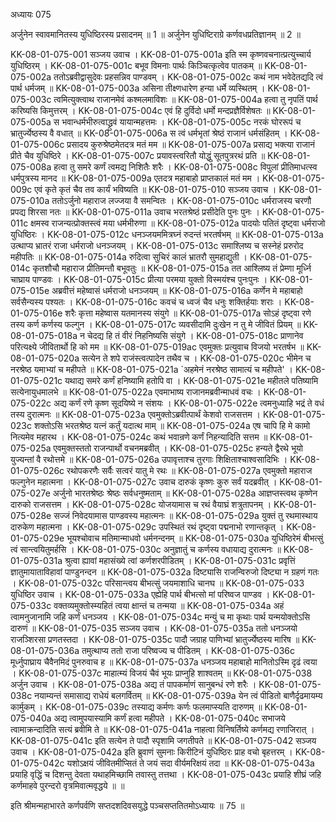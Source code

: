 अध्यायः 075

अर्जुनेन स्वावमानितस्य युधिष्ठिरस्य प्रसादनम् ॥ 1 ॥ अर्जुनेन युधिष्टिराग्रे कर्णवधप्रतिज्ञानम् ॥ 2 ॥

KK-08-01-075-001	सञ्जय उवाच ।
KK-08-01-075-001a	इति स्म कृष्णवचनात्प्रत्युच्चार्य युधिष्ठिरम् ।
KK-08-01-075-001c	बभूव विमनाः पार्थः किञ्चित्कृत्वेव पातकम् ॥
KK-08-01-075-002a	ततोऽब्रवीद्वासुदेवः प्रहसन्निव पाण्डवम् ।
KK-08-01-075-002c	कथं नाम भवेदेतद्यदि त्वं पार्थ धर्मजम् ॥
KK-08-01-075-003a	असिना तीक्ष्णधारेण हन्या धर्मे व्यस्थितम् ।
KK-08-01-075-003c	त्वमित्युक्त्वाथ राजानमेवं कश्मलमाविशः ॥
KK-08-01-075-004a	हत्वा तु नृपतिं पार्थ करिष्यसि किमुत्तरम् ।
KK-08-01-075-004c	एवं हि दुर्विदो धर्मो मन्दप्रज्ञैर्विशेषतः ॥
KK-08-01-075-005a	स भवान्धर्मभीरुत्वाद्ध्रुवं यायान्महत्तमः ।
KK-08-01-075-005c	नरकं घोररूपं च भ्रातुर्ज्येष्ठस्य वै वधात् ॥
KK-08-01-075-006a	स त्वं धर्मभृतां श्रेष्ठं राजानं धर्मसंहितम् ।
KK-08-01-075-006c	प्रसादय कुरुश्रेष्ठमेतदत्र मतं मम ॥
KK-08-01-075-007a	प्रसाद्य भक्त्या राजानं प्रीते चैव युधिष्ठिरे ।
KK-08-01-075-007c	प्रयावस्त्वरितौ योद्धुं सूतपुत्ररथं प्रति ॥
KK-08-01-075-008a	हत्वा तु समरे कर्णं त्वमद्य निशितैः शरैः ।
KK-08-01-075-008c	विपुलां प्रीतिमाधत्स्व धर्मपुत्रस्य मानद ॥
KK-08-01-075-009a	एतदत्र महाबाहो प्राप्तकालं मतं मम ।
KK-08-01-075-009c	एवं कृते कृतं चैव तव कार्यं भविष्यति ॥
KK-08-01-075-010	सञ्जय उवाच ।
KK-08-01-075-010a	ततोऽर्जुनो महाराज लज्जया वै समन्वितः ।
KK-08-01-075-010c	धर्मराजस्य चरणौ प्रपद्य शिरसा नतः ॥
KK-08-01-075-011a	उवाच भरतश्रेष्ठं प्रसीदेति पुनः पुनः ।
KK-08-01-075-011c	क्षमस्व राजन्यत्प्रोक्तस्त्वं मया धर्मभीरुणा ॥
KK-08-01-075-012a	पादयोः पतितं दृष्ट्वा धर्मराजो युधिष्ठिरः ।
KK-08-01-075-012c	धनञ्जयममित्रघ्नं रुदन्तं भरतर्षभम् ॥
KK-08-01-075-013a	उत्थाप्य भ्रातरं राजा धर्मराजो धनञ्जयम् ।
KK-08-01-075-013c	समाश्लिष्य च सस्नेहं प्ररुरोद महीपतिः ॥
KK-08-01-075-014a	रुदित्वा सुचिरं कालं भ्रातरौ सुमहाद्युती ।
KK-08-01-075-014c	कृतशौचौ महाराज प्रीतिमन्तौ बभूवतुः ॥
KK-08-01-075-015a	तत आश्लिष्य तं प्रेम्णा मूर्ध्नि चाघ्राय पाण्डवः ।
KK-08-01-075-015c	प्रीत्या परमया युक्तो विस्मयंश्च पुनःपुनः ।
KK-08-01-075-015e	अब्रवीत्तं महेष्वासं धर्मराजो धनञ्जयम् ॥
KK-08-01-075-016a	कर्णेन मे महाबाहो सर्वसैन्यस्य पश्यतः ।
KK-08-01-075-016c	कवचं च ध्वजं चैव धनुः शक्तिर्हयाः शराः ।
KK-08-01-075-016e	शरैः कृत्ता महेष्वास यतमानस्य संयुगे ॥
KK-08-01-075-017a	सोऽहं दृष्ट्वा रणे तस्य कर्ण कर्णस्य फल्गुन ।
KK-08-01-075-017c	व्यवसीदामि दुःखेन न तु मे जीवितं प्रियम् ॥
KK-08-01-075-018a	न चेदद्य हि तं वीरं निहनिष्यसि संयुगे ।
KK-08-01-075-018c	प्राणानेव परित्यक्ष्ये जीवितार्थो हि को मम ॥
KK-08-01-075-019ac	एवमुक्तः प्रत्युवाच विजयो भरतर्षभ ॥
KK-08-01-075-020a	सत्येन ते शपे राजंस्त्वत्पादेन तथैव च ।
KK-08-01-075-020c	भीमेन च नरश्रेष्ठ यमाभ्यां च महीपते ॥
KK-08-01-075-021a	`अहमेनं नरश्रेष्ठ सामात्यं च महीपते' ।
KK-08-01-075-021c	यथाद्य समरे कर्णं हनिष्यामि हतोपि वा ।
KK-08-01-075-021e	महीतले पतिष्यामि सत्येनायुधमालभे ॥
KK-08-01-075-022a	एवमाभाष्य राजानमब्रवीन्माधवं वचः ।
KK-08-01-075-022c	अद्य कर्णं रणे कृष्ण सूदयिष्ये न संशयः ।
KK-08-01-075-022e	त्वमनुध्याहि भद्रं ते वधं तस्य दुरात्मनः ॥
KK-08-01-075-023a	एवमुक्तोऽब्रवीत्पार्थं केशवो राजसत्तम ।
KK-08-01-075-023c	शक्तोऽसि भरतश्रेष्ठ यत्नं कर्तुं यदात्थ माम् ॥
KK-08-01-075-024a	एष चापि हि मे कामो नित्यमेव महारथ ।
KK-08-01-075-024c	कथं भवान्रणे कर्णं निहन्यादिति सत्तम ॥
KK-08-01-075-025a	एवमुक्तस्ततो राजन्पार्थो वचनमब्रवीत् ।
KK-08-01-075-025c	हन्यते द्वैरथे भूयो युज्यन्तां वै रथोत्तमे ॥
KK-08-01-075-026a	उपावृत्ताश्च तुरगाः शिक्षिताश्चाश्वसादिभिः ।
KK-08-01-075-026c	रथोपकरणैः सर्वैः सत्वरं यातु मे रथः ॥
KK-08-01-075-027a	एवमुक्तो महाराज फल्गुनेन महात्मना ।
KK-08-01-075-027c	उवाच दारुकं कृष्णः कुरु सर्वं यदब्रवीत् ।
KK-08-01-075-027e	अर्जुनो भारतश्रेष्ठः श्रेष्ठः सर्वधनुष्मताम् ॥
KK-08-01-075-028a	आज्ञप्तस्त्वथ कृष्णेन दारुको राजसत्तम ।
KK-08-01-075-028c	योजयामास च रथं वैयाघ्रं शत्रुतापनम् ।
KK-08-01-075-028e	सज्जं निवेदयामास पाण्डवस्य महात्मनः ॥
KK-08-01-075-029a	युक्तं तु रथमास्थाय दारुकेण महात्मना ।
KK-08-01-075-029c	उपस्थितं रथं दृष्ट्वा पद्मनाभो रणान्तकृत् ।
KK-08-01-075-029e	भूयश्चोवाच मतिमान्माधवो धर्मनन्दनम् ॥
KK-08-01-075-030a	युधिष्ठिरेमं बीभत्सुं त्वं सान्त्वयितुमर्हसि ।
KK-08-01-075-030c	अनुज्ञातुं च कर्णस्य वधायाद्य दुरात्मनः ॥
KK-08-01-075-031a	श्रुत्वा ह्यावां महासंख्ये त्वां कर्णशरपीडितम् ।
KK-08-01-075-031c	प्रवृत्तिं ज्ञातुमायाताविहावां पाण्डुनन्दन ॥
KK-08-01-075-032a	दिष्ट्यासि राजन्विरुजो दिष्ट्या न ग्रहणं गतः ।
KK-08-01-075-032c	परिसान्त्वय बीभत्सुं जयमाशाधि चानघ ॥
KK-08-01-075-033	युधिष्ठिर उवाच ।
KK-08-01-075-033a	एह्येहि पार्थ बीभत्सो मां परिष्वज पाण्डव ।
KK-08-01-075-033c	वक्तव्यमुक्तोस्म्यहितं त्वया क्षान्तं च तन्मया ॥
KK-08-01-075-034a	अहं त्वामनुजानामि जहि कर्णं धनञ्जय ।
KK-08-01-075-034c	मन्युं च मा कृथाः पार्थ यन्मयोक्तोऽसि दारुणं ॥
KK-08-01-075-035	सञ्जय उवाच ।
KK-08-01-075-035a	ततो धनञ्जयो राजञ्शिरसा प्रणतस्तदा ।
KK-08-01-075-035c	पादौ जग्राह पाणिभ्यां भ्रातुर्ज्येष्ठस्य मारिष ॥
KK-08-01-075-036a	तमुत्थाप्य ततो राजा परिष्वज्य च पीडितम् ।
KK-08-01-075-036c	मूर्ध्नुपाघ्राय चैवैनमिदं पुनरुवाच ह ॥
KK-08-01-075-037a	धनञ्जय महाबाहो मानितोऽस्मि दृढं त्वया ।
KK-08-01-075-037c	माहात्म्यं विजयं चैवं भूयः प्राप्नुहि शाश्वतम् ॥
KK-08-01-075-038	अर्जुन उवाच ।
KK-08-01-075-038a	अद्य तं पापकर्माणं सानुबन्धं रणे शरैः ।
KK-08-01-075-038c	नयाम्यन्तं समासाद्य राधेयं बलगर्वितम् ॥
KK-08-01-075-039a	येन त्वं पीडितो बाणैर्दृढमायम्य कार्मुकम् ।
KK-08-01-075-039c	तस्याद्य कर्मणः कर्णः फलमाप्स्यति दारुणम् ॥
KK-08-01-075-040a	अद्य त्वामुपयास्यामि कर्णं हत्वा महीपते ।
KK-08-01-075-040c	सभाजये त्वामाक्रन्दादिति सत्यं ब्रवीमि ते ॥
KK-08-01-075-041a	नाहत्वा विनिषर्तिष्ये कर्णमद्य रणाजिरात् ।
KK-08-01-075-041c	इति सत्येन ते पादौ स्पृशामि जगतीपते ॥
KK-08-01-075-042	सञ्जय उवाच ।
KK-08-01-075-042a	इति ब्रुवाणं सुमनाः किरीटिनं युधिष्ठिरः प्राह वचो बृहत्तरम् ।
KK-08-01-075-042c	यशोऽक्षयं जीवितमीप्सितं ते जयं सदा वीर्यमरिक्षयं तदा ॥
KK-08-01-075-043a	प्रयाहि वृद्धिं च दिशन्तु देवता यथाहमिच्छामि तवास्तु तत्तथा ।
KK-08-01-075-043c	प्रयाहि शीघ्रं जहि कर्णमाहवे पुरन्दरो वृत्रमिवात्मवृद्धये ॥ ॥

इति श्रीमन्महाभारते कर्णपर्वणि सप्तदशदिवसयुद्धे पञ्चसप्ततितमोऽध्यायः ॥ 75 ॥
